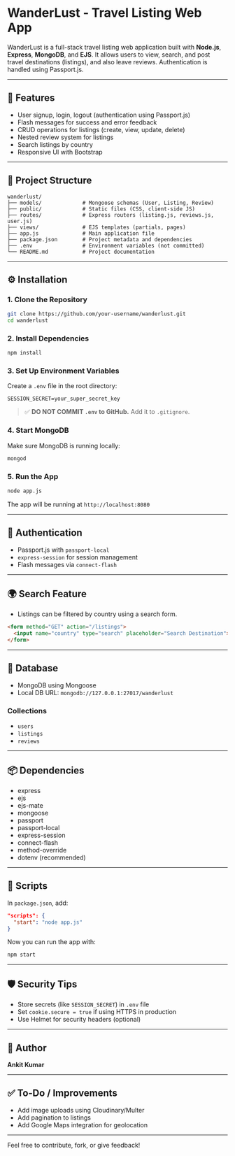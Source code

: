 # WanderLust - Travel Listing Web App

WanderLust is a full-stack travel listing web application built with **Node.js**, **Express**, **MongoDB**, and **EJS**. It allows users to view, search, and post travel destinations (listings), and also leave reviews. Authentication is handled using Passport.js.

---

## 🚀 Features

* User signup, login, logout (authentication using Passport.js)
* Flash messages for success and error feedback
* CRUD operations for listings (create, view, update, delete)
* Nested review system for listings
* Search listings by country
* Responsive UI with Bootstrap

---

## 📁 Project Structure

```
wanderlust/
├── models/             # Mongoose schemas (User, Listing, Review)
├── public/             # Static files (CSS, client-side JS)
├── routes/             # Express routers (listing.js, reviews.js, user.js)
├── views/              # EJS templates (partials, pages)
├── app.js              # Main application file
├── package.json        # Project metadata and dependencies
├── .env                # Environment variables (not committed)
└── README.md           # Project documentation
```

---

## ⚙️ Installation

### 1. Clone the Repository

```bash
git clone https://github.com/your-username/wanderlust.git
cd wanderlust
```

### 2. Install Dependencies

```bash
npm install
```

### 3. Set Up Environment Variables

Create a `.env` file in the root directory:

```env
SESSION_SECRET=your_super_secret_key
```

> ✅ **DO NOT COMMIT `.env` to GitHub.** Add it to `.gitignore`.

### 4. Start MongoDB

Make sure MongoDB is running locally:

```bash
mongod
```

### 5. Run the App

```bash
node app.js
```

The app will be running at `http://localhost:8080`

---

## 🔐 Authentication

* Passport.js with `passport-local`
* `express-session` for session management
* Flash messages via `connect-flash`

---

## 🌍 Search Feature

* Listings can be filtered by country using a search form.

```html
<form method="GET" action="/listings">
  <input name="country" type="search" placeholder="Search Destination">
</form>
```

---

## 💾 Database

* MongoDB using Mongoose
* Local DB URL: `mongodb://127.0.0.1:27017/wanderlust`

### Collections

* `users`
* `listings`
* `reviews`

---

## 📦 Dependencies

* express
* ejs
* ejs-mate
* mongoose
* passport
* passport-local
* express-session
* connect-flash
* method-override
* dotenv (recommended)

---

## 📝 Scripts

In `package.json`, add:

```json
"scripts": {
  "start": "node app.js"
}
```

Now you can run the app with:

```bash
npm start
```

---

## 🛡️ Security Tips

* Store secrets (like `SESSION_SECRET`) in `.env` file
* Set `cookie.secure = true` if using HTTPS in production
* Use Helmet for security headers (optional)

---

## 👤 Author

**Ankit Kumar**

---


## ✅ To-Do / Improvements

* Add image uploads using Cloudinary/Multer
* Add pagination to listings
* Add Google Maps integration for geolocation

---



Feel free to contribute, fork, or give feedback!
